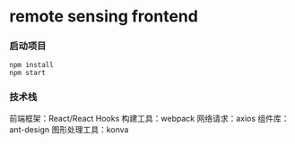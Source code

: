 # remote sensing frontend
### 启动项目
```
npm install
npm start
```
### 技术栈
前端框架：React/React Hooks
构建工具：webpack
网络请求：axios
组件库：ant-design
图形处理工具：konva
